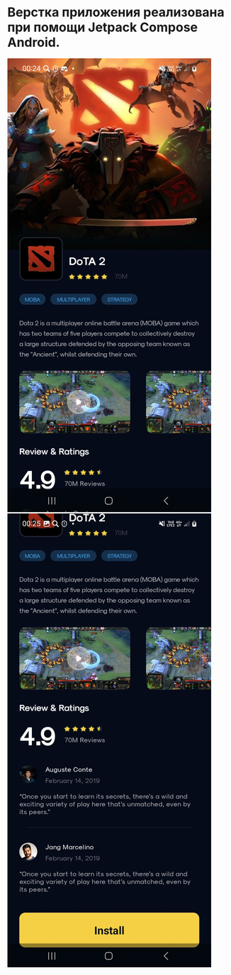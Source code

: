 # Верстка приложения реализована при помощи Jetpack Compose Android.	
![Скриншот приложения_1](sc_1.jpg)
![Скриншот приложения_2](sc_2.jpg)
